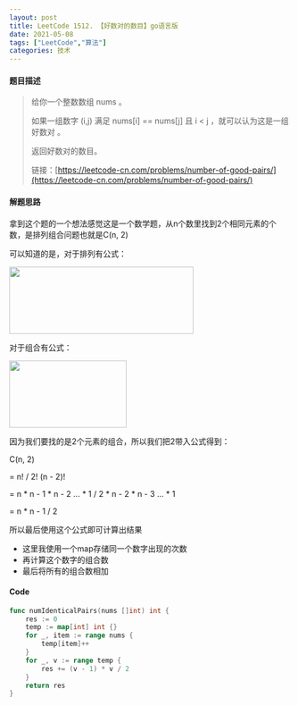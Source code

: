 ```yaml
---
layout: post
title: LeetCode 1512. 【好数对的数目】go语言版
date: 2021-05-08
tags: ["LeetCode","算法"]
categories: 技术
---
```



#### 题目描述

<!-- /wp:heading -->

> 给你一个整数数组 nums 。
> 
> 如果一组数字 (i,j) 满足 nums[i] == nums[j] 且 i < j ，就可以认为这是一组 好数对 。
> 
> 返回好数对的数目。
> 
> 链接：[https://leetcode-cn.com/problems/number-of-good-pairs/](https://leetcode-cn.com/problems/number-of-good-pairs/)


#### 解题思路

拿到这个题的一个想法感觉这是一个数学题，从n个数里找到2个相同元素的个数，是排列组合问题也就是C(n, 2)

可以知道的是，对于排列有公式：

<img src="{{site.url}}/images/blog/amn.jpg" width="330px" height="120px" />

对于组合有公式：

<img src="{{site.url}}/images/blog/cmn.jpg" width="210px" height="120px" />

因为我们要找的是2个元素的组合，所以我们把2带入公式得到：

C(n, 2) 

= n! / 2! (n - 2)! 

= n * n - 1 * n - 2 ... * 1 / 2 * n - 2 * n - 3 ... * 1

= n * n - 1 / 2

所以最后使用这个公式即可计算出结果

* 这里我使用一个map存储同一个数字出现的次数
* 再计算这个数字的组合数
* 最后将所有的组合数相加

#### Code


```go
func numIdenticalPairs(nums []int) int {
	res := 0
	temp := map[int] int {}
	for _, item := range nums {
		temp[item]++
	}
	for _, v := range temp {
		res += (v - 1) * v / 2
	}
	return res
}
```
